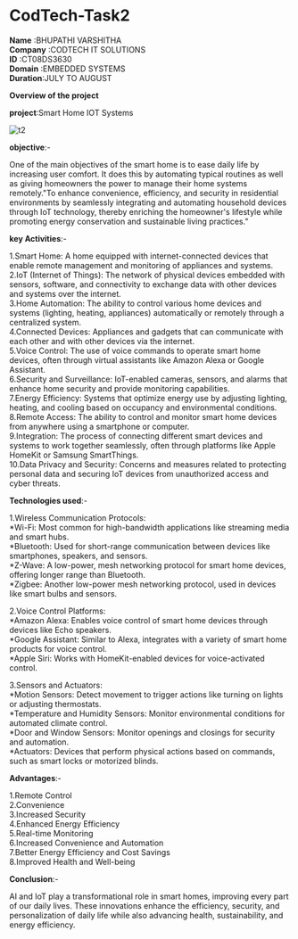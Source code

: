 # CodTech-Task2
**Name**    :BHUPATHI VARSHITHA<br>
**Company** :CODTECH IT SOLUTIONS<br>
**ID**      :CT08DS3630<br>
**Domain**  :EMBEDDED SYSTEMS<br>
**Duration**:JULY TO AUGUST<br>

**Overview of the project**

**project**:Smart Home IOT Systems

![t2](https://github.com/user-attachments/assets/ab863bca-eed9-4b7c-84fb-82367bed2920)

**objective**:-<br>

One of the main objectives of the smart home is to ease daily life by increasing user comfort. It does this by automating typical routines as well as giving homeowners the power to manage their home systems remotely."To enhance convenience, efficiency, and security in residential environments by seamlessly integrating and automating household devices through IoT technology, thereby enriching the homeowner's lifestyle while promoting energy conservation and sustainable living practices."


**key Activities**:- <br>

1.Smart Home: A home equipped with internet-connected devices that enable remote management and monitoring of appliances and systems.<br>
2.IoT (Internet of Things): The network of physical devices embedded with sensors, software, and connectivity to exchange data with other devices and systems over the internet.<br>
3.Home Automation: The ability to control various home devices and systems (lighting, heating, appliances) automatically or remotely through a centralized system.<br>
4.Connected Devices: Appliances and gadgets that can communicate with each other and with other devices via the internet.<br>
5.Voice Control: The use of voice commands to operate smart home devices, often through virtual assistants like Amazon Alexa or Google Assistant.<br>
6.Security and Surveillance: IoT-enabled cameras, sensors, and alarms that enhance home security and provide monitoring capabilities.<br>
7.Energy Efficiency: Systems that optimize energy use by adjusting lighting, heating, and cooling based on occupancy and environmental conditions.<br>
8.Remote Access: The ability to control and monitor smart home devices from anywhere using a smartphone or computer.<br>
9.Integration: The process of connecting different smart devices and systems to work together seamlessly, often through platforms like Apple HomeKit or Samsung SmartThings.<br>
10.Data Privacy and Security: Concerns and measures related to protecting personal data and securing IoT devices from unauthorized access and cyber threats.<br>

**Technologies used**:-<br>

1.Wireless Communication Protocols:<br>
*Wi-Fi: Most common for high-bandwidth applications like streaming media and smart hubs.<br>
*Bluetooth: Used for short-range communication between devices like smartphones, speakers, and sensors.<br>
*Z-Wave: A low-power, mesh networking protocol for smart home devices, offering longer range than Bluetooth.<br>
*Zigbee: Another low-power mesh networking protocol, used in devices like smart bulbs and sensors.<br>

2.Voice Control Platforms:<br>
*Amazon Alexa: Enables voice control of smart home devices through devices like Echo speakers.<br>
*Google Assistant: Similar to Alexa, integrates with a variety of smart home products for voice control.<br>
*Apple Siri: Works with HomeKit-enabled devices for voice-activated control.<br>

3.Sensors and Actuators:<br>
*Motion Sensors: Detect movement to trigger actions like turning on lights or adjusting thermostats.<br>
*Temperature and Humidity Sensors: Monitor environmental conditions for automated climate control.<br>
*Door and Window Sensors: Monitor openings and closings for security and automation.<br>
*Actuators: Devices that perform physical actions based on commands, such as smart locks or motorized blinds.<br>

**Advantages**:-<br>

1.Remote Control<br>
2.Convenience<br>
3.Increased Security<br>
4.Enhanced Energy Efficiency<br>
5.Real-time Monitoring<br>
6.Increased Convenience and Automation<br>
7.Better Energy Efficiency and Cost Savings<br>
8.Improved Health and Well-being<br>

**Conclusion**:-<br>

AI and IoT play a transformational role in smart homes, improving every part of our daily lives. These innovations enhance the efficiency, security, and personalization of daily life while also advancing health, sustainability, and energy efficiency.



